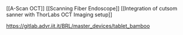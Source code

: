 [[A-Scan OCT]]
[[Scanning Fiber Endoscope]]
[[Integration of cutsom sanner with ThorLabs OCT Imaging setup]]


https://gitlab.advr.iit.it/BRL/master_devices/tablet_bamboo

